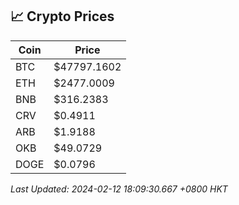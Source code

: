 ## 📈 Crypto Prices

| Coin | Price |
| ---- | ----- |
| BTC | $47797.1602 |
| ETH | $2477.0009 |
| BNB | $316.2383 |
| CRV | $0.4911 |
| ARB | $1.9188 |
| OKB | $49.0729 |
| DOGE | $0.0796 |

_Last Updated: 2024-02-12 18:09:30.667 +0800 HKT_